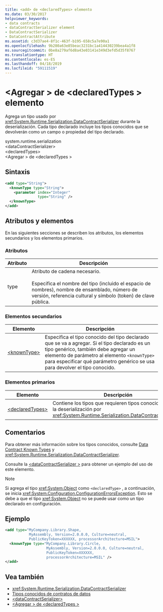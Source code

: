```yaml
---
title: <add> de <declaredTypes> elemento
ms.date: 03/30/2017
helpviewer_keywords:
- data contracts
- dataContractSerializer element
- DataContractSerializer
- DataContractAttribute
ms.assetid: c3d37ae4-8f1c-463f-b195-658c5a7e90a1
ms.openlocfilehash: 9b280a63e85beac3231bc1a414430239bea4a1f8
ms.sourcegitcommit: 0be8a279af6d8a43e03141e349d3efd5d35f8767
ms.translationtype: HT
ms.contentlocale: es-ES
ms.lasthandoff: 04/18/2019
ms.locfileid: "59111519"
---
```

# <a name="add-of-declaredtypes-element"></a>\<Agregar > de \<declaredTypes > elemento
Agrega un tipo usado por <xref:System.Runtime.Serialization.DataContractSerializer> durante la deserialización. Cada tipo declarado incluye los tipos conocidos que se devolverán como un campo o propiedad del tipo declarado.  
  
 system.runtime.serialization  
\<dataContractSerializer>  
\<declaredTypes>  
\<Agregar > de \<declaredTypes >  
  
## <a name="syntax"></a>Sintaxis  
  
```xml  
<add type="String">
  <knownType type="String">
    <parameter index="Integer"
               type="String" />
  </knownType>
</add>
```  
  
## <a name="attributes-and-elements"></a>Atributos y elementos  
 En las siguientes secciones se describen los atributos, los elementos secundarios y los elementos primarios.  
  
### <a name="attributes"></a>Atributos  
  
|Atributo|Descripción|  
|---------------|-----------------|  
|type|Atributo de cadena necesario.<br /><br /> Especifica el nombre del tipo (incluido el espacio de nombres), nombre de ensamblado, número de versión, referencia cultural y símbolo (token) de clave pública.|  
  
### <a name="child-elements"></a>Elementos secundarios  
  
|Elemento|Descripción|  
|-------------|-----------------|  
|[\<knownType>](../../../../../docs/framework/configure-apps/file-schema/wcf/knowntype.md)|Especifica el tipo conocido del tipo declarado que se va a agregar. Si el tipo declarado es un tipo genérico, también debe agregar un elemento de parámetro al elemento `<knownType>` para especificar qué parámetro genérico se usa para devolver el tipo conocido.|  
  
### <a name="parent-elements"></a>Elementos primarios  
  
|Elemento|Descripción|  
|-------------|-----------------|  
|[\<declaredTypes>](../../../../../docs/framework/configure-apps/file-schema/wcf/declaredtypes.md)|Contiene los tipos que requieren tipos conocidos durante la deserialización por <xref:System.Runtime.Serialization.DataContractSerializer>.|  
  
## <a name="remarks"></a>Comentarios  
 Para obtener más información sobre los tipos conocidos, consulte [Data Contract Known Types](../../../../../docs/framework/wcf/feature-details/data-contract-known-types.md) y <xref:System.Runtime.Serialization.DataContractSerializer>.  
  
 Consulte la [ \<dataContractSerializer >](../../../../../docs/framework/configure-apps/file-schema/wcf/datacontractserializer-element.md) para obtener un ejemplo del uso de este elemento.  
  
> [!NOTE]
>  Si agrega el tipo <xref:System.Object> como `<declaredType>` , a continuación, se inicia <xref:System.Configuration.ConfigurationErrorsException>. Esto se debe a que el tipo <xref:System.Object> no se puede usar como un tipo declarado en configuración.  
  
## <a name="example"></a>Ejemplo  
  
```xml  
<add type="MyCompany.Library.Shape,
           MyAssembly, Version=2.0.0.0, Culture=neutral,
           PublicKeyToken=XXXXXX, processorArchitecture=MSIL">
  <knownType type="MyCompany.Library.Circle,
                   MyAssembly, Version=2.0.0.0, Culture=neutral,
                   PublicKeyToken=XXXXXX,
                   processorArchitecture=MSIL" />
</add>
```  
  
## <a name="see-also"></a>Vea también

- <xref:System.Runtime.Serialization.DataContractSerializer>
- [Tipos conocidos de contratos de datos](../../../../../docs/framework/wcf/feature-details/data-contract-known-types.md)
- [\<dataContractSerializer>](../../../../../docs/framework/configure-apps/file-schema/wcf/datacontractserializer-element.md)
- [\<Agregar > de \<declaredTypes >](../../../../../docs/framework/configure-apps/file-schema/wcf/add-of-declaredtypes-element.md)
